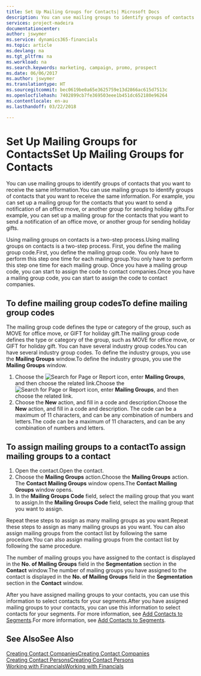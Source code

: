 ```yaml
---
title: Set Up Mailing Groups for Contacts| Microsoft Docs
description: You can use mailing groups to identify groups of contacts that you want to receive the same information, for example, for a marketing campaign or promo.
services: project-madeira
documentationcenter: 
author: jswymer
ms.service: dynamics365-financials
ms.topic: article
ms.devlang: na
ms.tgt_pltfrm: na
ms.workload: na
ms.search.keywords: marketing, campaign, promo, prospect
ms.date: 06/06/2017
ms.author: jswymer
ms.translationtype: HT
ms.sourcegitcommit: bec0619be0a65e3625759e13d2866ac615d7513c
ms.openlocfilehash: 7402899cb7fe369503eee1b451dc652180e96264
ms.contentlocale: en-au
ms.lasthandoff: 03/22/2018

---
```

# <a name="set-up-mailing-groups-for-contacts"></a><span data-ttu-id="bd937-103">Set Up Mailing Groups for Contacts</span><span class="sxs-lookup"><span data-stu-id="bd937-103">Set Up Mailing Groups for Contacts</span></span>
<span data-ttu-id="bd937-104">You can use mailing groups to identify groups of contacts that you want to receive the same information.</span><span class="sxs-lookup"><span data-stu-id="bd937-104">You can use mailing groups to identify groups of contacts that you want to receive the same information.</span></span> <span data-ttu-id="bd937-105">For example, you can set up a mailing group for the contacts that you want to send a notification of an office move, or another group for sending holiday gifts.</span><span class="sxs-lookup"><span data-stu-id="bd937-105">For example, you can set up a mailing group for the contacts that you want to send a notification of an office move, or another group for sending holiday gifts.</span></span>

<span data-ttu-id="bd937-106">Using mailing groups on contacts is a two-step process.</span><span class="sxs-lookup"><span data-stu-id="bd937-106">Using mailing groups on contacts is a two-step process.</span></span> <span data-ttu-id="bd937-107">First, you define the mailing group code.</span><span class="sxs-lookup"><span data-stu-id="bd937-107">First, you define the mailing group code.</span></span> <span data-ttu-id="bd937-108">You only have to perform this step one time for each mailing group.</span><span class="sxs-lookup"><span data-stu-id="bd937-108">You only have to perform this step one time for each mailing group.</span></span> <span data-ttu-id="bd937-109">Once you have a mailing group code, you can start to assign the code to contact companies.</span><span class="sxs-lookup"><span data-stu-id="bd937-109">Once you have a mailing group code, you can start to assign the code to contact companies.</span></span>

## <a name="to-define-mailing-group-codes"></a><span data-ttu-id="bd937-110">To define mailing group codes</span><span class="sxs-lookup"><span data-stu-id="bd937-110">To define mailing group codes</span></span>
<span data-ttu-id="bd937-111">The mailing group code defines the type or category of the group, such as MOVE for office move, or GIFT for holiday gift.</span><span class="sxs-lookup"><span data-stu-id="bd937-111">The mailing group code defines the type or category of the group, such as MOVE for office move, or GIFT for holiday gift.</span></span> <span data-ttu-id="bd937-112">You can have several industry group codes.</span><span class="sxs-lookup"><span data-stu-id="bd937-112">You can have several industry group codes.</span></span> <span data-ttu-id="bd937-113">To define the industry groups, you use the **Mailing Groups** window.</span><span class="sxs-lookup"><span data-stu-id="bd937-113">To define the industry groups, you use the **Mailing Groups** window.</span></span>

1. <span data-ttu-id="bd937-114">Choose the ![Search for Page or Report](media/ui-search/search_small.png "Search for Page or Report icon") icon, enter **Mailing Groups**, and then choose the related link.</span><span class="sxs-lookup"><span data-stu-id="bd937-114">Choose the ![Search for Page or Report](media/ui-search/search_small.png "Search for Page or Report icon") icon, enter **Mailing Groups**, and then choose the related link.</span></span>
2. <span data-ttu-id="bd937-115">Choose the **New** action, and fill in a code and description.</span><span class="sxs-lookup"><span data-stu-id="bd937-115">Choose the **New** action, and fill in a code and description.</span></span> <span data-ttu-id="bd937-116">The code can be a maximum of 11 characters, and can be any combination of numbers and letters.</span><span class="sxs-lookup"><span data-stu-id="bd937-116">The code can be a maximum of 11 characters, and can be any combination of numbers and letters.</span></span>

## <a name="AssignMailGroupContact"></a> <span data-ttu-id="bd937-117">To assign mailing groups to a contact</span><span class="sxs-lookup"><span data-stu-id="bd937-117">To assign mailing groups to a contact</span></span>
1. <span data-ttu-id="bd937-118">Open the contact.</span><span class="sxs-lookup"><span data-stu-id="bd937-118">Open the contact.</span></span>
2. <span data-ttu-id="bd937-119">Choose the **Mailing Groups** action.</span><span class="sxs-lookup"><span data-stu-id="bd937-119">Choose the **Mailing Groups** action.</span></span> <span data-ttu-id="bd937-120">The **Contact Mailing Groups** window opens.</span><span class="sxs-lookup"><span data-stu-id="bd937-120">The **Contact Mailing Groups** window opens.</span></span>
3. <span data-ttu-id="bd937-121">In the **Mailing Groups Code** field, select the mailing group that you want to assign.</span><span class="sxs-lookup"><span data-stu-id="bd937-121">In the **Mailing Groups Code** field, select the mailing group that you want to assign.</span></span>

<span data-ttu-id="bd937-122">Repeat these steps to assign as many mailing groups as you want.</span><span class="sxs-lookup"><span data-stu-id="bd937-122">Repeat these steps to assign as many mailing groups as you want.</span></span> <span data-ttu-id="bd937-123">You can also assign mailing groups from the contact list by following the same procedure.</span><span class="sxs-lookup"><span data-stu-id="bd937-123">You can also assign mailing groups from the contact list by following the same procedure.</span></span>

<span data-ttu-id="bd937-124">The number of mailing groups you have assigned to the contact is displayed in the **No. of Mailing Groups** field in the **Segmentation** section in the **Contact** window.</span><span class="sxs-lookup"><span data-stu-id="bd937-124">The number of mailing groups you have assigned to the contact is displayed in the **No. of Mailing Groups** field in the **Segmentation** section in the **Contact** window.</span></span>

<span data-ttu-id="bd937-125">After you have assigned mailing groups to your contacts, you can use this information to select contacts for your segments.</span><span class="sxs-lookup"><span data-stu-id="bd937-125">After you have assigned mailing groups to your contacts, you can use this information to select contacts for your segments.</span></span> <span data-ttu-id="bd937-126">For more information, see [Add Contacts to Segments](marketing-add-contact-segment.md).</span><span class="sxs-lookup"><span data-stu-id="bd937-126">For more information, see [Add Contacts to Segments](marketing-add-contact-segment.md).</span></span>

## <a name="see-also"></a><span data-ttu-id="bd937-127">See Also</span><span class="sxs-lookup"><span data-stu-id="bd937-127">See Also</span></span>
[<span data-ttu-id="bd937-128">Creating Contact Companies</span><span class="sxs-lookup"><span data-stu-id="bd937-128">Creating Contact Companies</span></span>](marketing-create-contact-companies.md)  
[<span data-ttu-id="bd937-129">Creating Contact Persons</span><span class="sxs-lookup"><span data-stu-id="bd937-129">Creating Contact Persons</span></span>](marketing-create-contact-persons.md)  
[<span data-ttu-id="bd937-130">Working with Financials</span><span class="sxs-lookup"><span data-stu-id="bd937-130">Working with Financials</span></span>](ui-work-product.md)

